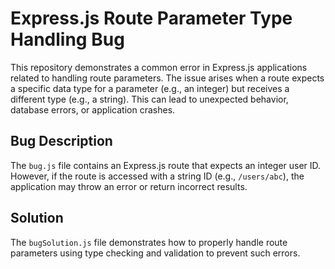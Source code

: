# Express.js Route Parameter Type Handling Bug

This repository demonstrates a common error in Express.js applications related to handling route parameters. The issue arises when a route expects a specific data type for a parameter (e.g., an integer) but receives a different type (e.g., a string). This can lead to unexpected behavior, database errors, or application crashes.

## Bug Description

The `bug.js` file contains an Express.js route that expects an integer user ID. However, if the route is accessed with a string ID (e.g., `/users/abc`), the application may throw an error or return incorrect results. 

## Solution

The `bugSolution.js` file demonstrates how to properly handle route parameters using type checking and validation to prevent such errors.